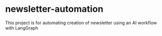 # newsletter-automation
This project is for automating creation of newsletter using an AI workflow with LangGraph 
